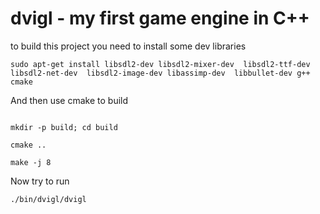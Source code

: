 # dvigl - my first game engine in C++

to build this project you need to install some dev libraries


```
sudo apt-get install libsdl2-dev libsdl2-mixer-dev  libsdl2-ttf-dev  libsdl2-net-dev  libsdl2-image-dev libassimp-dev  libbullet-dev g++ cmake

```

And then use cmake to build

```

mkdir -p build; cd build

cmake ..

make -j 8

```

Now try to run

```
./bin/dvigl/dvigl

```